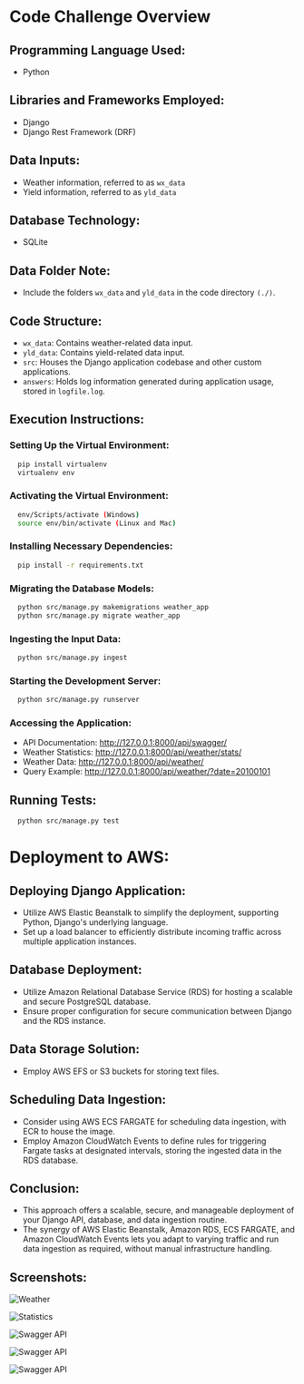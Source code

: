 # Code Challenge Overview

## Programming Language Used:

- Python

## Libraries and Frameworks Employed:

- Django
- Django Rest Framework (DRF)

## Data Inputs:

- Weather information, referred to as `wx_data`
- Yield information, referred to as `yld_data`

## Database Technology:

- SQLite

## Data Folder Note:

- Include the folders `wx_data` and `yld_data` in the code directory `(./)`.

## Code Structure:

- `wx_data`: Contains weather-related data input.
- `yld_data`: Contains yield-related data input.
- `src`: Houses the Django application codebase and other custom applications.
- `answers`: Holds log information generated during application usage, stored in `logfile.log`.

## Execution Instructions:

### Setting Up the Virtual Environment:

```bash
  pip install virtualenv
  virtualenv env
```

### Activating the Virtual Environment:

```bash
  env/Scripts/activate (Windows)
  source env/bin/activate (Linux and Mac)
```

### Installing Necessary Dependencies:

```bash
  pip install -r requirements.txt
```

### Migrating the Database Models:

```bash
  python src/manage.py makemigrations weather_app
  python src/manage.py migrate weather_app
```

### Ingesting the Input Data:

```bash
  python src/manage.py ingest
```

### Starting the Development Server:

```bash
  python src/manage.py runserver
```

### Accessing the Application:

- API Documentation: http://127.0.0.1:8000/api/swagger/
- Weather Statistics: http://127.0.0.1:8000/api/weather/stats/
- Weather Data: http://127.0.0.1:8000/api/weather/
- Query Example: http://127.0.0.1:8000/api/weather/?date=20100101

## Running Tests:

```bash
  python src/manage.py test
```

# Deployment to AWS:

## Deploying Django Application:

- Utilize AWS Elastic Beanstalk to simplify the deployment, supporting Python, Django's underlying language.
- Set up a load balancer to efficiently distribute incoming traffic across multiple application instances.

## Database Deployment:

- Utilize Amazon Relational Database Service (RDS) for hosting a scalable and secure PostgreSQL database.
- Ensure proper configuration for secure communication between Django and the RDS instance.

## Data Storage Solution:

- Employ AWS EFS or S3 buckets for storing text files.

## Scheduling Data Ingestion:

- Consider using AWS ECS FARGATE for scheduling data ingestion, with ECR to house the image.
- Employ Amazon CloudWatch Events to define rules for triggering Fargate tasks at designated intervals, storing the ingested data in the RDS database.

## Conclusion:

- This approach offers a scalable, secure, and manageable deployment of your Django API, database, and data ingestion routine.
- The synergy of AWS Elastic Beanstalk, Amazon RDS, ECS FARGATE, and Amazon CloudWatch Events lets you adapt to varying traffic and run data ingestion as required, without manual infrastructure handling.

## Screenshots:

![Weather](/weather.png?raw=true "weather")

![Statistics](/statistics.png?raw=true "statistics")

![Swagger API](/swagger_api.png?raw=true "swagger_api")

![Swagger API](/response1.png?raw=true "response")

![Swagger API](/response2.png?raw=true "response")
